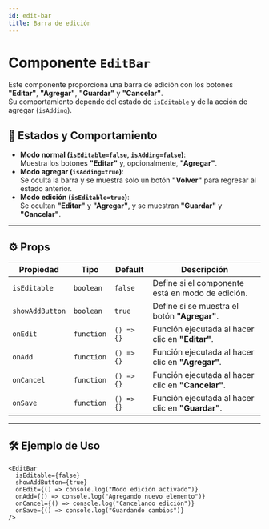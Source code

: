 ```yaml
---
id: edit-bar
title: Barra de edición
---
```


# Componente `EditBar`

Este componente proporciona una barra de edición con los botones **"Editar"**, **"Agregar"**, **"Guardar"** y **"Cancelar"**.  
Su comportamiento depende del estado de `isEditable` y de la acción de agregar (`isAdding`).

## 📌 **Estados y Comportamiento**
- **Modo normal (`isEditable=false`, `isAdding=false`)**:  
  Muestra los botones **"Editar"** y, opcionalmente, **"Agregar"**.
- **Modo agregar (`isAdding=true`)**:  
  Se oculta la barra y se muestra solo un botón **"Volver"** para regresar al estado anterior.
- **Modo edición (`isEditable=true`)**:  
  Se ocultan **"Editar"** y **"Agregar"**, y se muestran **"Guardar"** y **"Cancelar"**.

---

## ⚙️ **Props**
| Propiedad         | Tipo      | Default  | Descripción |
|------------------|----------|----------|-------------|
| `isEditable`     | `boolean` | `false`  | Define si el componente está en modo de edición. |
| `showAddButton`  | `boolean` | `true`   | Define si se muestra el botón **"Agregar"**. |
| `onEdit`         | `function` | `() => {}` | Función ejecutada al hacer clic en **"Editar"**. |
| `onAdd`          | `function` | `() => {}` | Función ejecutada al hacer clic en **"Agregar"**. |
| `onCancel`       | `function` | `() => {}` | Función ejecutada al hacer clic en **"Cancelar"**. |
| `onSave`         | `function` | `() => {}` | Función ejecutada al hacer clic en **"Guardar"**. |

---

## 🛠 **Ejemplo de Uso**
```tsx
<EditBar
  isEditable={false}
  showAddButton={true}
  onEdit={() => console.log("Modo edición activado")}
  onAdd={() => console.log("Agregando nuevo elemento")}
  onCancel={() => console.log("Cancelando edición")}
  onSave={() => console.log("Guardando cambios")}
/>